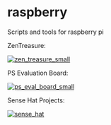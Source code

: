 # raspberry

Scripts and tools for raspberry pi  

ZenTreasure:  

[![zen_treasure_small](https://user-images.githubusercontent.com/80522869/150638724-7d8a8a63-7e05-461f-9458-e27023c08d02.png)](https://github.com/gatewayshub/raspberry/tree/main/zen_treasure)  

PS Evaluation Board:  

[![ps_eval_board_small](https://user-images.githubusercontent.com/80522869/150638719-59cf69ea-3d5e-49c5-ad2c-096a45ec1c70.png)](https://github.com/gatewayshub/raspberry/tree/main/ps_eval_board)

Sense Hat Projects:

[![sense_hat](https://user-images.githubusercontent.com/80522869/150638888-08349db9-ab0b-4ea9-816a-c962d22b36d1.png)](https://github.com/gatewayshub/raspberry/tree/main/sense_hat)





